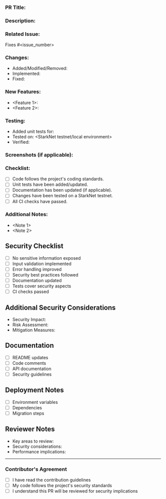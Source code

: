 ### PR Title:

<!-- A concise and descriptive title for your pull request. -->

### Description:

<!-- A detailed description of the changes introduced by this PR. Explain the purpose, features, and any relevant context. -->

### Related Issue:

<!-- Link to the issue this PR addresses. Use the format: "Fixes #<issue_number>" or "Addresses #<issue_number>". -->

Fixes #<issue_number>

### Changes:

<!-- List the key changes made in this PR. Use bullet points for clarity. -->

- Added/Modified/Removed: <Description of change>
- Implemented: <New feature or functionality>
- Fixed: <Bug or issue resolved>

### New Features:

<!-- Describe any new features or functionality added in this PR. -->

- <Feature 1>: <Description>
- <Feature 2>: <Description>

### Testing:

<!-- Explain how the changes were tested. Include details about unit tests, integration tests, or manual testing. -->

- Added unit tests for: <Functionality>
- Tested on: <StarkNet testnet/local environment>
- Verified: <Specific behavior or edge cases>

### Screenshots (if applicable):

<!-- Add screenshots or GIFs to visually demonstrate the changes, especially for UI-related updates. -->

### Checklist:

<!-- Ensure all tasks are completed before submitting the PR. -->

- [ ] Code follows the project's coding standards.
- [ ] Unit tests have been added/updated.
- [ ] Documentation has been updated (if applicable).
- [ ] Changes have been tested on a StarkNet testnet.
- [ ] All CI checks have passed.

### Additional Notes:

<!-- Add any additional context, notes, or considerations for reviewers. -->

- <Note 1>
- <Note 2>

## Security Checklist

- [ ] No sensitive information exposed
- [ ] Input validation implemented
- [ ] Error handling improved
- [ ] Security best practices followed
- [ ] Documentation updated
- [ ] Tests cover security aspects
- [ ] CI checks passed

## Additional Security Considerations

- Security Impact:
- Risk Assessment:
- Mitigation Measures:

## Documentation

- [ ] README updates
- [ ] Code comments
- [ ] API documentation
- [ ] Security guidelines

## Deployment Notes

- [ ] Environment variables
- [ ] Dependencies
- [ ] Migration steps

## Reviewer Notes

- Key areas to review:
- Security considerations:
- Performance implications:

---

### Contributor's Agreement

- [ ] I have read the contribution guidelines
- [ ] My code follows the project's security standards
- [ ] I understand this PR will be reviewed for security implications
